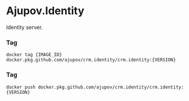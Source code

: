 # Ajupov.Identity

Identity server.

### Tag
```docker tag {IMAGE_ID} docker.pkg.github.com/ajupov/crm.identity/crm.identity:{VERSION}```

### Tag
```docker push docker.pkg.github.com/ajupov/crm.identity/crm.identity:{VERSION}```